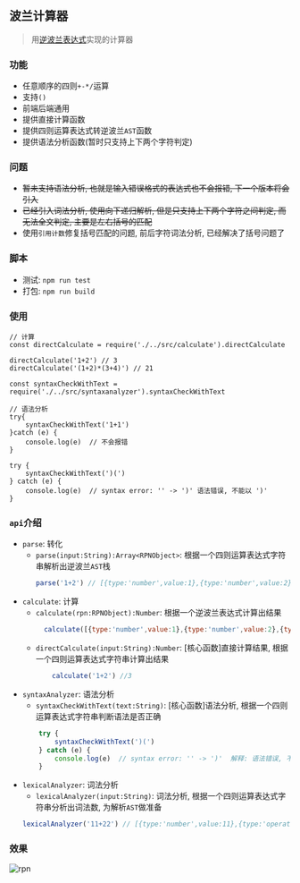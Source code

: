 波兰计算器
---
> 用[逆波兰表达式](https://zh.m.wikipedia.org/wiki/%E6%B3%A2%E5%85%B0%E8%A1%A8%E7%A4%BA%E6%B3%95)实现的计算器

### 功能
- 任意顺序的四则`+-*/`运算
- 支持`()`
- 前端后端通用
- 提供直接计算函数
- 提供四则运算表达式转逆波兰`AST`函数
- 提供语法分析函数(暂时只支持上下两个字符判定)

### 问题
- ~~暂未支持语法分析, 也就是输入错误格式的表达式也不会报错, 下一个版本将会引入~~
- ~~已经引入词法分析, 使用向下递归解析, 但是只支持上下两个字符之间判定, 而无法全文判定, 主要是左右括号的匹配~~
- 使用`引用计数`修复括号匹配的问题, 前后字符词法分析, 已经解决了括号问题了

### 脚本

- 测试: `npm run test`
- 打包: `npm run build`

### 使用
```
// 计算
const directCalculate = require('./../src/calculate').directCalculate

directCalculate('1+2') // 3
directCalculate('(1+2)*(3+4)') // 21

const syntaxCheckWithText = require('./../src/syntaxanalyzer').syntaxCheckWithText

// 语法分析
try{
    syntaxCheckWithText('1+1')  
}catch (e) {
    console.log(e)  // 不会报错
}

try {
    syntaxCheckWithText(')(') 
} catch (e) {
    console.log(e)  // syntax error: '' -> ')' 语法错误, 不能以 ')'
}
```

### `api`介绍
- `parse`: 转化
    - `parse(input:String):Array<RPNObject>`: 根据一个四则运算表达式字符串解析出逆波兰`AST`栈
        ```javascript
        parse('1+2') // [{type:'number',value:1},{type:'number',value:2},{type:'operation',value:'+'}]
        ```
- `calculate`: 计算
    - `calculate(rpn:RPNObject):Number`: 根据一个逆波兰表达式计算出结果
        ```javascript
          calculate([{type:'number',value:1},{type:'number',value:2},{type:'operation',value:'+'}]) //3
        ```
    - `directCalculate(input:String):Number`: [核心函数]直接计算结果, 根据一个四则运算表达式字符串计算出结果
        ```javascript
            calculate('1+2') //3
        ```
- `syntaxAnalyzer`: 语法分析
    - `syntaxCheckWithText(text:String)`: [核心函数]语法分析, 根据一个四则运算表达式字符串判断语法是否正确
    ```javascript
        try {
            syntaxCheckWithText(')(') 
        } catch (e) {
            console.log(e)  // syntax error: '' -> ')'  解释: 语法错误, 不能以 ')' 开始
        }
    ```
- `lexicalAnalyzer`: 词法分析
    - `lexicalAnalyzer(input:String)`: 词法分析, 根据一个四则运算表达式字符串分析出词法数, 为解析`AST`做准备
    ```javascript
    lexicalAnalyzer('11+22') // [{type:'number',value:11},{type:'operation',value:'+'},{type:'number',value:22}]
    ```
### 效果
 ![rpn](https://github.com/followWinter/rpn-calculate/raw/master/res/rpn.jpg)

